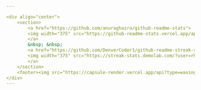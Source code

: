 ```yaml
---

<div align="center">
	<section>
		<a href="https://github.com/anuraghazra/github-readme-stats">
		<img width="375" src="https://github-readme-stats.vercel.app/api?username=rhailrake&count_private=true&show_icons=true&theme=tokyonight">
		</a>
		&nbsp; &nbsp;
		<a href="https://github.com/DenverCoder1/github-readme-streak-stats">
		<img width="375" src="https://streak-stats.demolab.com/?user=rhailrake&theme=tokyonight">
		</a>
	</section>
	<footer><img src="https://capsule-render.vercel.app/api?type=waving&color=gradient&height=110&section=footer&animation=twinkling" /></footer>
</div>
---
```

